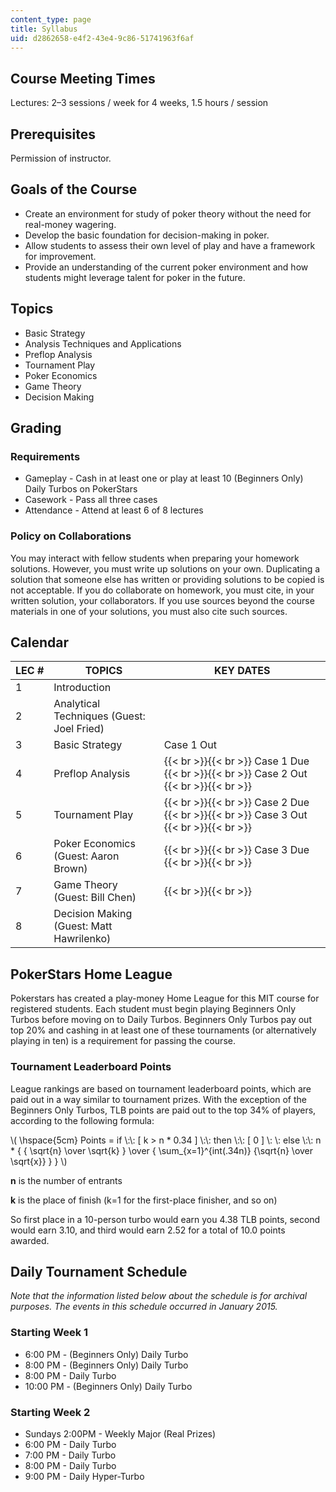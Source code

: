 ```yaml
---
content_type: page
title: Syllabus
uid: d2862658-e4f2-43e4-9c86-51741963f6af
---
```


Course Meeting Times
--------------------

Lectures: 2–3 sessions / week for 4 weeks, 1.5 hours / session

Prerequisites
-------------

Permission of instructor.

Goals of the Course
-------------------

*   Create an environment for study of poker theory without the need for real-money wagering.
*   Develop the basic foundation for decision-making in poker.
*   Allow students to assess their own level of play and have a framework for improvement.
*   Provide an understanding of the current poker environment and how students might leverage talent for poker in the future.

Topics
------

*   Basic Strategy
*   Analysis Techniques and Applications
*   Preflop Analysis
*   Tournament Play
*   Poker Economics
*   Game Theory
*   Decision Making

Grading
-------

### Requirements

*   Gameplay - Cash in at least one or play at least 10 (Beginners Only) Daily Turbos on PokerStars
*   Casework - Pass all three cases
*   Attendance - Attend at least 6 of 8 lectures

### Policy on Collaborations

You may interact with fellow students when preparing your homework solutions. However, you must write up solutions on your own. Duplicating a solution that someone else has written or providing solutions to be copied is not acceptable. If you do collaborate on homework, you must cite, in your written solution, your collaborators. If you use sources beyond the course materials in one of your solutions, you must also cite such sources.

Calendar
--------

| LEC # | TOPICS | KEY DATES |
| --- | --- | --- |
| 1 | Introduction | &nbsp; |
| 2 | Analytical Techniques (Guest: Joel Fried) | &nbsp; |
| 3 | Basic Strategy | Case 1 Out |
| 4 | Preflop Analysis |  {{< br >}}{{< br >}} Case 1 Due {{< br >}}{{< br >}} Case 2 Out  {{< br >}}{{< br >}}  |
| 5 | Tournament Play |  {{< br >}}{{< br >}} Case 2 Due {{< br >}}{{< br >}} Case 3 Out {{< br >}}{{< br >}}  |
| 6 | Poker Economics (Guest: Aaron Brown) |  {{< br >}}{{< br >}} Case 3 Due {{< br >}}{{< br >}}  |
| 7 | Game Theory (Guest: Bill Chen) |  {{< br >}}{{< br >}}  |
| 8 | Decision Making (Guest: Matt Hawrilenko) |   

PokerStars Home League
----------------------

Pokerstars has created a play-money Home League for this MIT course for registered students. Each student must begin playing Beginners Only Turbos before moving on to Daily Turbos. Beginners Only Turbos pay out top 20% and cashing in at least one of these tournaments (or alternatively playing in ten) is a requirement for passing the course.

### Tournament Leaderboard Points

League rankings are based on tournament leaderboard points, which are paid out in a way similar to tournament prizes. With the exception of the Beginners Only Turbos, TLB points are paid out to the top 34% of players, according to the following formula:

\\( \\hspace{5cm} Points = if \\:\\: \[ k > n \* 0.34 \] \\:\\: then \\:\\: \[ 0 \] \\: \\: else \\:\\: n \* { { \\sqrt{n} \\over \\sqrt{k} } \\over { \\sum\_{x=1}^{int(.34n)} {\\sqrt{n} \\over \\sqrt{x}} } } \\)

**n** is the number of entrants

**k** is the place of finish (k=1 for the first-place finisher, and so on)

So first place in a 10-person turbo would earn you 4.38 TLB points, second would earn 3.10, and third would earn 2.52 for a total of 10.0 points awarded.

Daily Tournament Schedule
-------------------------

_Note that the information listed below about the schedule is for archival purposes. The events in this schedule occurred in January 2015._

### Starting Week 1

*   6:00 PM - (Beginners Only) Daily Turbo
*   8:00 PM - (Beginners Only) Daily Turbo
*   8:00 PM - Daily Turbo
*   10:00 PM - (Beginners Only) Daily Turbo

### Starting Week 2

*   Sundays 2:00PM - Weekly Major (Real Prizes)
*   6:00 PM - Daily Turbo
*   7:00 PM - Daily Turbo
*   8:00 PM - Daily Turbo
*   9:00 PM - Daily Hyper-Turbo